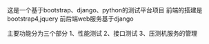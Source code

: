 这是一个基于bootstrap、django、python的测试平台项目
前端的搭建是bootstrap4,jquery
前后端web服务基于django

主要功能分为三个部分
1、性能测试
2、接口测试
3、压测机服务的管理